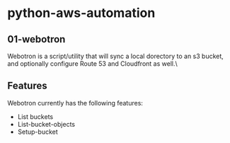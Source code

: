 # python-aws-automation


## 01-webotron

Webotron is a script/utility that will sync a local dorectory to an s3 bucket, and optionally configure Route 53 and Cloudfront as well.\

## Features

Webotron currently has the following features:

- List buckets
- List-bucket-objects
- Setup-bucket

